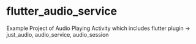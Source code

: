 # flutter_audio_service
Example Project of Audio Playing Activity which includes flutter plugin -> just_audio, audio_service, audio_session
